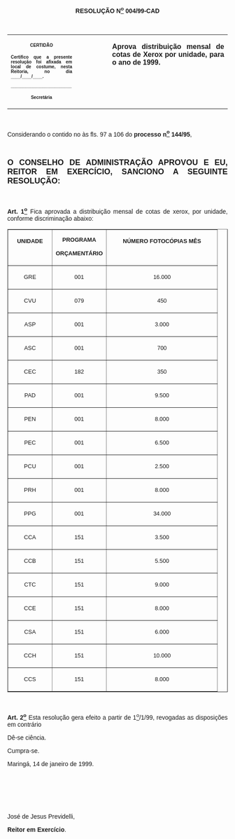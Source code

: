 <BODY LINK="#0000ff" VLINK="#800080">

<B><FONT FACE="Arial"><P ALIGN="CENTER">RESOLU&Ccedil;&Atilde;O N<U><SUP>o</U></SUP> 004/99-CAD</P>
<P ALIGN="JUSTIFY">&nbsp;</P></B></FONT>
<TABLE CELLSPACING=0 BORDER=0 CELLPADDING=7 WIDTH=640>
<TR><TD WIDTH="31%" VALIGN="TOP">
<P ALIGN="CENTER"><B><FONT FACE="Arial" SIZE=1>CERTID&Atilde;O</P>
<P ALIGN="JUSTIFY">Certifico que a presente resolu&ccedil;&atilde;o foi afixada em local de costume, nesta Reitoria, no dia ____/____/____.</P>
<P ALIGN="JUSTIFY">_________________________</P>
<P ALIGN="CENTER">Secret&aacute;ria</B></FONT></TD>
<TD WIDTH="15%" VALIGN="TOP">
<P>&nbsp;</TD>
<TD WIDTH="55%" VALIGN="TOP">
<B><FONT FACE="Arial"><P ALIGN="JUSTIFY">Aprova distribui&ccedil;&atilde;o mensal de cotas de Xerox por unidade, para o ano de 1999.</B></FONT></TD>
</TR>
</TABLE>

<FONT FACE="Arial"><P ALIGN="JUSTIFY">&nbsp;</P>
<P ALIGN="JUSTIFY">&#9;Considerando o contido no &agrave;s fls. 97 a 106 do <B>processo n<U><SUP>o</U></SUP> 144/95</B>,</P>
</FONT><B><FONT FACE="Arial" SIZE=2><P ALIGN="JUSTIFY">&nbsp;</P>
</FONT><FONT FACE="Arial" SIZE=4><P ALIGN="JUSTIFY">O CONSELHO DE ADMINISTRA&Ccedil;&Atilde;O APROVOU E EU, REITOR EM EXERC&Iacute;CIO, SANCIONO A SEGUINTE RESOLU&Ccedil;&Atilde;O:</P>
</FONT><FONT FACE="Arial" SIZE=2><P ALIGN="JUSTIFY">&nbsp;</P>
</B></FONT><FONT FACE="Arial"><P ALIGN="JUSTIFY">&#9;<B>Art. 1<U><SUP>o</U></SUP> </B>Fica aprovada a distribui&ccedil;&atilde;o mensal de cotas de xerox, por unidade, conforme discrimina&ccedil;&atilde;o abaixo: </P></FONT>
<P ALIGN="RIGHT"><TABLE BORDER CELLSPACING=1 CELLPADDING=7 WIDTH=585>
<TR><TD WIDTH="21%" VALIGN="TOP">
<P ALIGN="CENTER"><B><FONT FACE="Arial" SIZE=2>UNIDADE</B></FONT></TD>
<TD WIDTH="26%" VALIGN="TOP">
<B><FONT FACE="Arial" SIZE=2><P ALIGN="CENTER">PROGRAMA</P>
<P ALIGN="CENTER">OR&Ccedil;AMENT&Aacute;RIO</B></FONT></TD>
<TD WIDTH="53%" VALIGN="TOP">
<B><FONT FACE="Arial" SIZE=2><P ALIGN="CENTER">N&Uacute;MERO FOTOC&Oacute;PIAS M&Ecirc;S</B></FONT></TD>
</TR>
<TR><TD WIDTH="21%" VALIGN="TOP">
<FONT FACE="Arial" SIZE=2><P ALIGN="CENTER">GRE</FONT></TD>
<TD WIDTH="26%" VALIGN="TOP">
<FONT FACE="Arial" SIZE=2><P ALIGN="CENTER">001</FONT></TD>
<TD WIDTH="53%" VALIGN="TOP">
<FONT FACE="Arial" SIZE=2><P ALIGN="CENTER">16.000</FONT></TD>
</TR>
<TR><TD WIDTH="21%" VALIGN="TOP">
<FONT FACE="Arial" SIZE=2><P ALIGN="CENTER">CVU</FONT></TD>
<TD WIDTH="26%" VALIGN="TOP">
<FONT FACE="Arial" SIZE=2><P ALIGN="CENTER">079</FONT></TD>
<TD WIDTH="53%" VALIGN="TOP">
<FONT FACE="Arial" SIZE=2><P ALIGN="CENTER">450</FONT></TD>
</TR>
<TR><TD WIDTH="21%" VALIGN="TOP">
<FONT FACE="Arial" SIZE=2><P ALIGN="CENTER">ASP</FONT></TD>
<TD WIDTH="26%" VALIGN="TOP">
<FONT FACE="Arial" SIZE=2><P ALIGN="CENTER">001</FONT></TD>
<TD WIDTH="53%" VALIGN="TOP">
<FONT FACE="Arial" SIZE=2><P ALIGN="CENTER">3.000</FONT></TD>
</TR>
<TR><TD WIDTH="21%" VALIGN="TOP">
<FONT FACE="Arial" SIZE=2><P ALIGN="CENTER">ASC</FONT></TD>
<TD WIDTH="26%" VALIGN="TOP">
<FONT FACE="Arial" SIZE=2><P ALIGN="CENTER">001</FONT></TD>
<TD WIDTH="53%" VALIGN="TOP">
<FONT FACE="Arial" SIZE=2><P ALIGN="CENTER">700</FONT></TD>
</TR>
<TR><TD WIDTH="21%" VALIGN="TOP">
<FONT FACE="Arial" SIZE=2><P ALIGN="CENTER">CEC</FONT></TD>
<TD WIDTH="26%" VALIGN="TOP">
<FONT FACE="Arial" SIZE=2><P ALIGN="CENTER">182</FONT></TD>
<TD WIDTH="53%" VALIGN="TOP">
<FONT FACE="Arial" SIZE=2><P ALIGN="CENTER">350</FONT></TD>
</TR>
<TR><TD WIDTH="21%" VALIGN="TOP">
<FONT FACE="Arial" SIZE=2><P ALIGN="CENTER">PAD</FONT></TD>
<TD WIDTH="26%" VALIGN="TOP">
<FONT FACE="Arial" SIZE=2><P ALIGN="CENTER">001</FONT></TD>
<TD WIDTH="53%" VALIGN="TOP">
<FONT FACE="Arial" SIZE=2><P ALIGN="CENTER">9.500</FONT></TD>
</TR>
<TR><TD WIDTH="21%" VALIGN="TOP">
<FONT FACE="Arial" SIZE=2><P ALIGN="CENTER">PEN</FONT></TD>
<TD WIDTH="26%" VALIGN="TOP">
<FONT FACE="Arial" SIZE=2><P ALIGN="CENTER">001</FONT></TD>
<TD WIDTH="53%" VALIGN="TOP">
<FONT FACE="Arial" SIZE=2><P ALIGN="CENTER">8.000</FONT></TD>
</TR>
<TR><TD WIDTH="21%" VALIGN="TOP">
<FONT FACE="Arial" SIZE=2><P ALIGN="CENTER">PEC</FONT></TD>
<TD WIDTH="26%" VALIGN="TOP">
<FONT FACE="Arial" SIZE=2><P ALIGN="CENTER">001</FONT></TD>
<TD WIDTH="53%" VALIGN="TOP">
<FONT FACE="Arial" SIZE=2><P ALIGN="CENTER">6.500</FONT></TD>
</TR>
<TR><TD WIDTH="21%" VALIGN="TOP">
<FONT FACE="Arial" SIZE=2><P ALIGN="CENTER">PCU</FONT></TD>
<TD WIDTH="26%" VALIGN="TOP">
<FONT FACE="Arial" SIZE=2><P ALIGN="CENTER">001</FONT></TD>
<TD WIDTH="53%" VALIGN="TOP">
<FONT FACE="Arial" SIZE=2><P ALIGN="CENTER">2.500</FONT></TD>
</TR>
<TR><TD WIDTH="21%" VALIGN="TOP">
<FONT FACE="Arial" SIZE=2><P ALIGN="CENTER">PRH</FONT></TD>
<TD WIDTH="26%" VALIGN="TOP">
<FONT FACE="Arial" SIZE=2><P ALIGN="CENTER">001</FONT></TD>
<TD WIDTH="53%" VALIGN="TOP">
<FONT FACE="Arial" SIZE=2><P ALIGN="CENTER">8.000</FONT></TD>
</TR>
<TR><TD WIDTH="21%" VALIGN="TOP">
<FONT FACE="Arial" SIZE=2><P ALIGN="CENTER">PPG</FONT></TD>
<TD WIDTH="26%" VALIGN="TOP">
<FONT FACE="Arial" SIZE=2><P ALIGN="CENTER">001</FONT></TD>
<TD WIDTH="53%" VALIGN="TOP">
<FONT FACE="Arial" SIZE=2><P ALIGN="CENTER">34.000</FONT></TD>
</TR>
<TR><TD WIDTH="21%" VALIGN="TOP">
<FONT FACE="Arial" SIZE=2><P ALIGN="CENTER">CCA</FONT></TD>
<TD WIDTH="26%" VALIGN="TOP">
<FONT FACE="Arial" SIZE=2><P ALIGN="CENTER">151</FONT></TD>
<TD WIDTH="53%" VALIGN="TOP">
<FONT FACE="Arial" SIZE=2><P ALIGN="CENTER">3.500</FONT></TD>
</TR>
<TR><TD WIDTH="21%" VALIGN="TOP">
<FONT FACE="Arial" SIZE=2><P ALIGN="CENTER">CCB</FONT></TD>
<TD WIDTH="26%" VALIGN="TOP">
<FONT FACE="Arial" SIZE=2><P ALIGN="CENTER">151</FONT></TD>
<TD WIDTH="53%" VALIGN="TOP">
<FONT FACE="Arial" SIZE=2><P ALIGN="CENTER">5.500</FONT></TD>
</TR>
<TR><TD WIDTH="21%" VALIGN="TOP">
<FONT FACE="Arial" SIZE=2><P ALIGN="CENTER">CTC</FONT></TD>
<TD WIDTH="26%" VALIGN="TOP">
<FONT FACE="Arial" SIZE=2><P ALIGN="CENTER">151</FONT></TD>
<TD WIDTH="53%" VALIGN="TOP">
<FONT FACE="Arial" SIZE=2><P ALIGN="CENTER">9.000</FONT></TD>
</TR>
<TR><TD WIDTH="21%" VALIGN="TOP">
<FONT FACE="Arial" SIZE=2><P ALIGN="CENTER">CCE</FONT></TD>
<TD WIDTH="26%" VALIGN="TOP">
<FONT FACE="Arial" SIZE=2><P ALIGN="CENTER">151</FONT></TD>
<TD WIDTH="53%" VALIGN="TOP">
<FONT FACE="Arial" SIZE=2><P ALIGN="CENTER">8.000</FONT></TD>
</TR>
<TR><TD WIDTH="21%" VALIGN="TOP">
<FONT FACE="Arial" SIZE=2><P ALIGN="CENTER">CSA</FONT></TD>
<TD WIDTH="26%" VALIGN="TOP">
<FONT FACE="Arial" SIZE=2><P ALIGN="CENTER">151</FONT></TD>
<TD WIDTH="53%" VALIGN="TOP">
<FONT FACE="Arial" SIZE=2><P ALIGN="CENTER">6.000</FONT></TD>
</TR>
<TR><TD WIDTH="21%" VALIGN="TOP">
<FONT FACE="Arial" SIZE=2><P ALIGN="CENTER">CCH</FONT></TD>
<TD WIDTH="26%" VALIGN="TOP">
<FONT FACE="Arial" SIZE=2><P ALIGN="CENTER">151</FONT></TD>
<TD WIDTH="53%" VALIGN="TOP">
<FONT FACE="Arial" SIZE=2><P ALIGN="CENTER">10.000</FONT></TD>
</TR>
<TR><TD WIDTH="21%" VALIGN="TOP">
<FONT FACE="Arial" SIZE=2><P ALIGN="CENTER">CCS</FONT></TD>
<TD WIDTH="26%" VALIGN="TOP">
<FONT FACE="Arial" SIZE=2><P ALIGN="CENTER">151</FONT></TD>
<TD WIDTH="53%" VALIGN="TOP">
<FONT FACE="Arial" SIZE=2><P ALIGN="CENTER">8.000</FONT></TD>
</TR>
</TABLE>
</P>

<FONT FACE="Arial"><P ALIGN="JUSTIFY">&nbsp;</P>
<P ALIGN="JUSTIFY">&#9;<B>Art. 2<U><SUP>o</B></U></SUP> Esta resolu&ccedil;&atilde;o gera efeito a partir de 1<U><SUP>o</U></SUP>/1/99, revogadas as disposi&ccedil;&otilde;es em contr&aacute;rio</P>
<B><P ALIGN="JUSTIFY">&#9;</B>D&ecirc;-se ci&ecirc;ncia.</P>
<P ALIGN="JUSTIFY">&#9;Cumpra-se.</P>
<P ALIGN="JUSTIFY">&#9;&#9;&#9;&#9;&#9;&#9;Maring&aacute;, 14 de janeiro de 1999.</P>
<P ALIGN="JUSTIFY">&nbsp;</P>
<P ALIGN="JUSTIFY">&nbsp;</P>
<P ALIGN="JUSTIFY">&nbsp;</P>
<P ALIGN="JUSTIFY">&#9;&#9;&#9;&#9;&#9;&#9;Jos&eacute; de Jesus Previdelli,</P>
<P ALIGN="JUSTIFY">&#9;&#9;&#9;&#9;&#9;&#9;<B>Reitor em Exerc&iacute;cio</B>.</P></FONT></BODY>
